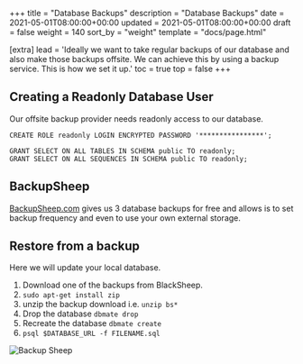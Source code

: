 +++
title = "Database Backups"
description = "Database Backups"
date = 2021-05-01T08:00:00+00:00
updated = 2021-05-01T08:00:00+00:00
draft = false
weight = 140
sort_by = "weight"
template = "docs/page.html"

[extra]
lead = 'Ideally we want to take regular backups of our database and also make those backups offsite. We can achieve this by using a backup service. This is how we set it up.'
toc = true
top = false
+++

## Creating a Readonly Database User

Our offsite backup provider needs readonly access to our database.

```
CREATE ROLE readonly LOGIN ENCRYPTED PASSWORD '****************';
```

```
GRANT SELECT ON ALL TABLES IN SCHEMA public TO readonly;
GRANT SELECT ON ALL SEQUENCES IN SCHEMA public TO readonly;
```

## BackupSheep

[BackupSheep.com](https://backupsheep.com) gives us 3 database backups for free and allows is to set backup frequency and even to use your own external storage.

## Restore from a backup

Here we will update your local database.

1. Download one of the backups from BlackSheep.
1. `sudo apt-get install zip`
1. unzip the backup download i.e. `unzip bs*`
1. Drop the database `dbmate drop`
1. Recreate the database `dbmate create`
1. `psql $DATABASE_URL -f FILENAME.sql`

![Backup Sheep](/backup-sheep.png)